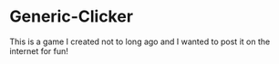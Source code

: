 # Generic-Clicker

This is a game I created not to long ago and I wanted to post it on the internet for fun!
